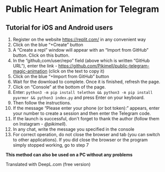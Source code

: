 # Public Heart Animation for Telegram

## Tutorial for iOS and Android users

1. Register on the website https://replit.com/ in any convenient way
2. Click on the blue “+Create” button
3. A “Create a repl” window will appear with an “Import from GitHub” button. Click on this button. 
4. In the “github,com/user/repo” field (above which is written “GitHub URL”), enter the link - https://github.com/Pikimell/public-telegram-magic-animation (click on the text to copy it)
5. Click on the blue “+Import from GitHub” button
6. Wait for the download to complete. Once it is finished, refresh the page. 
7. Click on “Console” at the bottom of the page.
8. Enter:
`python3 -m pip install telethon && python3 -m pip install pyarmor && python3 index.py`  and press Enter on your keyboard.
9. Then follow the instructions.
10. If the message “Please enter your phone (or bot token):” appears, enter your number to create a session and then enter the Telegram code.
11. If the launch is successful, don't forget to thank the author (follow them on Instagram - *@pikimell*).
12. In any chat, write the message you specified in the console
13. For correct operation, do not close the browser and tab (you can switch to other applications). If you did close the browser or the program simply stopped working, go to step 7

**This method can also be used on a PC without any problems**

Translated with DeepL.com (free version)
